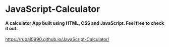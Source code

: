 # JavaScript-Calculator
#### A calculator App built using HTML, CSS and JavaScript. Feel free to check it out.

https://rubal0990.github.io/JavaScript-Calculator/
